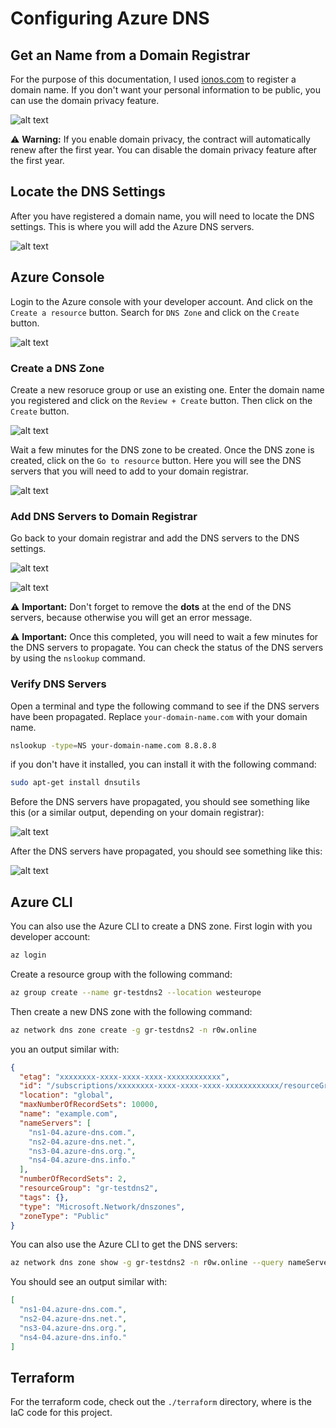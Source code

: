 # Configuring Azure DNS


## Get an Name from a Domain Registrar 

For the purpose of this documentation, I used [ionos.com](https://www.ionos.com) to register a domain name. 
If you don't want your personal information to be public, you can use the domain privacy feature. 

![alt text](images/ionos-domain-privacy.png "Domain Privacy")

⚠️ **Warning:**  If you enable domain privacy, the contract will automatically renew after the first year. You can disable the domain privacy feature after the first year.

## Locate the DNS Settings

After you have registered a domain name, you will need to locate the DNS settings. This is where you will add the Azure DNS servers.

![alt text](images/ionos-dns-settings.png "DNS Settings")



## Azure Console

Login to the Azure console with your developer account. And click on the `Create a resource` button. Search for `DNS Zone` and click on the `Create` button.

![alt text](images/add-azure-dns-zone.png "Azure Console")

### Create a DNS Zone

Create a new resoruce group or use an existing one. Enter the domain name you registered and click on the `Review + Create` button.
Then click on the `Create` button.

![alt text](images/create-dns-zone.png "Create DNS Zone")

Wait a few minutes for the DNS zone to be created.
Once the DNS zone is created, click on the `Go to resource` button.
Here you will see the DNS servers that you will need to add to your domain registrar.

![alt text](images/dns-servers.png "DNS Servers")

### Add DNS Servers to Domain Registrar

Go back to your domain registrar and add the DNS servers to the DNS settings.

![alt text](images/ionos-dns-settings2.png "DNS Settings")

![alt text](images/ionos-dns-servers.png "DNS Servers")

⚠️ **Important:**  Don't forget to remove the **dots** at the end of the DNS servers, because otherwise you will get an error message.

⚠️ **Important:** Once this completed, you will need to wait a few minutes for the DNS servers to propagate. You can check the status of the DNS servers by using the `nslookup` command.

### Verify DNS Servers

Open a terminal and type the following command to see if the DNS servers have been propagated. Replace `your-domain-name.com` with your domain name.

```bash
nslookup -type=NS your-domain-name.com 8.8.8.8
```

if you don't have it installed, you can install it with the following command:

```bash
sudo apt-get install dnsutils
```

Before the DNS servers have propagated, you should see something like this (or a similar output, depending on your domain registrar):

![alt text](images/nslookup.png "nslookup")

After the DNS servers have propagated, you should see something like this:

![alt text](images/nslookup2.png "nslookup2")

## Azure CLI

You can also use the Azure CLI to create a DNS zone. First login with you developer account:

```bash 
az login
```
Create a resource group with the following command:

```bash
az group create --name gr-testdns2 --location westeurope
```

Then create a new DNS zone with the following command:

```bash
az network dns zone create -g gr-testdns2 -n r0w.online
```

you an output similar with:

```json
{
  "etag": "xxxxxxxx-xxxx-xxxx-xxxx-xxxxxxxxxxxx",
  "id": "/subscriptions/xxxxxxxx-xxxx-xxxx-xxxx-xxxxxxxxxxxx/resourceGroups/gr-testdns2/providers/Microsoft.Network/dnszones/example.com",
  "location": "global",
  "maxNumberOfRecordSets": 10000,
  "name": "example.com",
  "nameServers": [
    "ns1-04.azure-dns.com.",
    "ns2-04.azure-dns.net.",
    "ns3-04.azure-dns.org.",
    "ns4-04.azure-dns.info."
  ],
  "numberOfRecordSets": 2,
  "resourceGroup": "gr-testdns2",
  "tags": {},
  "type": "Microsoft.Network/dnszones",
  "zoneType": "Public"
}
```

You can also use the Azure CLI to get the DNS servers:

```bash
az network dns zone show -g gr-testdns2 -n r0w.online --query nameServers
```

You should see an output similar with:

```json
[
  "ns1-04.azure-dns.com.",
  "ns2-04.azure-dns.net.",
  "ns3-04.azure-dns.org.",
  "ns4-04.azure-dns.info."
]
```
## Terraform

For the terraform code, check out the `./terraform` directory, where is the IaC code for this project.

